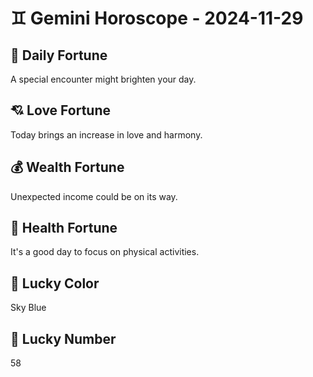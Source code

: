 # ♊ Gemini Horoscope - 2024-11-29

## 🎯 Daily Fortune

A special encounter might brighten your day.

## 💘 Love Fortune

Today brings an increase in love and harmony.

## 💰 Wealth Fortune

Unexpected income could be on its way.

## 🌱 Health Fortune

It's a good day to focus on physical activities.

## 🎨 Lucky Color

Sky Blue

## 🔢 Lucky Number

58

